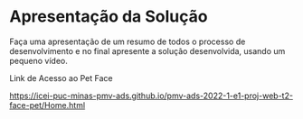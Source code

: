 # Apresentação da Solução

Faça uma apresentação de um resumo de todos o processo de desenvolvimento e no final apresente a solução desenvolvida, usando um pequeno vídeo.

Link de Acesso ao Pet Face

https://icei-puc-minas-pmv-ads.github.io/pmv-ads-2022-1-e1-proj-web-t2-face-pet/Home.html
